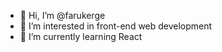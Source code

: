 - 👋 Hi, I’m @farukerge
- 👀 I’m interested in front-end web development
- 🌱 I’m currently learning React 

<!---
farukerge/farukerge is a ✨ special ✨ repository because its `README.md` (this file) appears on your GitHub profile.
You can click the Preview link to take a look at your changes.
--->
